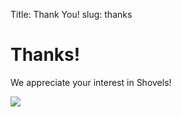 Title: Thank You!
slug: thanks

<div class="mt-24 pb-24">
  <div class="container px-3 mx-auto flex flex-wrap flex-col md:flex-row items-center">
    <!--Left Col-->
    <div class="flex flex-col w-full md:w-2/5 justify-center items-start text-center md:text-left text-slate-700 lg:pr-5">
      <p class="uppercase tracking-loose w-full"></p>
      <h1 class="my-4 text-5xl  leading-tight">
        Thanks!
      </h1>
      <p class="leading-normal text-2xl mb-8">
      We appreciate your interest in Shovels! 
      </p>
    </div>
    <!--Right Col-->
    <div class="w-full md:w-3/5 py-6 text-center">
      <img class="w-full md:w-4/5 z-50" src="/theme/images/hero.png" />
    </div>
  </div>
</div>